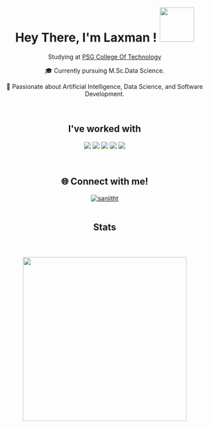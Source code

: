 <div align="center">
  <h1 align="center">Hey There, I'm Laxman !
    <img src="https://media.giphy.com/media/3ohhwMDyS6rv3sB8yI/giphy.gif" width="80px"/>
  </h1>
  <p align="center">Studying at <a href="https://www.psgtech.edu/">PSG College Of Technology<a></p>
  <p>  🎓 Currently pursuing M.Sc.Data Science.</p>
  <p>  🚀 Passionate about Artificial Intelligence, Data Science, and Software Development.</p>
  <p>
  <br>
<h2 align="center">I've worked with</h2>


![](https://img.shields.io/badge/python-3670A0?style=for-the-badge&logo=python&logoColor=ffdd54)
![](https://img.shields.io/badge/MongoDB-%234ea94b.svg?style=for-the-badge&logo=mongodb&logoColor=white)
![](https://img.shields.io/badge/MySQL-00000F?style=for-the-badge&logo=mysql&logoColor=white)
![](https://img.shields.io/badge/html5-%23E34F26.svg?style=for-the-badge&logo=html5&logoColor=white)
![](https://img.shields.io/badge/css3-%231572B6.svg?style=for-the-badge&logo=css3&logoColor=white)

<br>
<h2 align="center">🌐 Connect with me!</h2>
<div align="center">
<a href="https://www.linkedin.com/in/laxman-v-48272928b/" target="blank"><img align="center" src="https://img.shields.io/badge/linkedin-%230077B5.svg?style=for-the-badge&logo=linkedin&logoColor=white" alt="sanjitht"  /></a>

</div>
<br>
<h2 align="center">Stats</h2>
<div>
  <div style="display: flex; flex-wrap: wrap; justify-content: center; align-items: center; gap: 30px;  padding-top: 20px;  padding-bottom: 20px;">
</div>
  <div  align="center" style="clear: both; text-align: center;">
    <img align="center" width=380 src="https://github-readme-stats.vercel.app/api/top-langs/?username=laxmanspidey&hide_border=true&layout=compact&theme=algolia" />
  </div>
</div>


<!---
laxmanspidey/laxmanspidey is a ✨ special ✨ repository because its `README.md` (this file) appears on your GitHub profile.
You can click the Preview link to take a look at your changes.
--->
